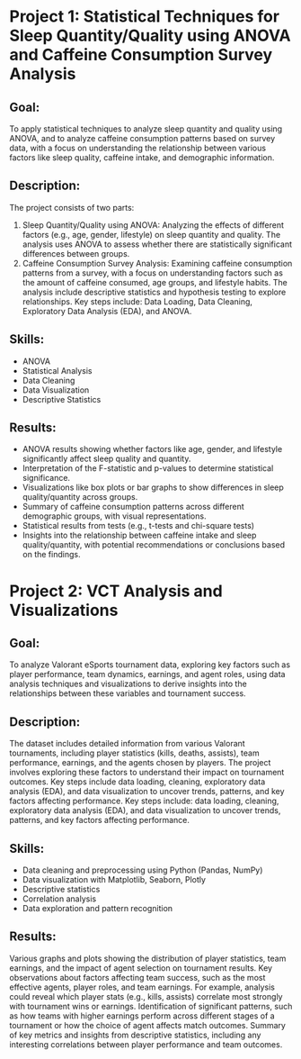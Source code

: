 # Project 1: Statistical Techniques for Sleep Quantity/Quality using ANOVA and Caffeine Consumption Survey Analysis

## Goal: 
To apply statistical techniques to analyze sleep quantity and quality using ANOVA, and to analyze caffeine consumption patterns based on survey data, with a focus on understanding the relationship between various factors like sleep quality, caffeine intake, and demographic information.

## Description:
The project consists of two parts:
1. Sleep Quantity/Quality using ANOVA: Analyzing the effects of different factors (e.g., age, gender, lifestyle) on sleep quantity and quality. The analysis uses ANOVA to assess whether there are statistically significant differences between groups.
2. Caffeine Consumption Survey Analysis: Examining caffeine consumption patterns from a survey, with a focus on understanding factors such as the amount of caffeine consumed, age groups, and lifestyle habits. The analysis include descriptive statistics and hypothesis testing to explore relationships.
Key steps include: Data Loading, Data Cleaning, Exploratory Data Analysis (EDA), and ANOVA.

## Skills:
- ANOVA
- Statistical Analysis
- Data Cleaning
- Data Visualization
- Descriptive Statistics

## Results:
- ANOVA results showing whether factors like age, gender, and lifestyle significantly affect sleep quality and quantity.
- Interpretation of the F-statistic and p-values to determine statistical significance.
- Visualizations like box plots or bar graphs to show differences in sleep quality/quantity across groups.
- Summary of caffeine consumption patterns across different demographic groups, with visual representations.
- Statistical results from tests (e.g., t-tests and chi-square tests)
- Insights into the relationship between caffeine intake and sleep quality/quantity, with potential recommendations or conclusions based on the findings.

# Project 2: VCT Analysis and Visualizations

## Goal:
To analyze Valorant eSports tournament data, exploring key factors such as player performance, team dynamics, earnings, and agent roles, using data analysis techniques and visualizations to derive insights into the relationships between these variables and tournament success.

## Description: 
The dataset includes detailed information from various Valorant tournaments, including player statistics (kills, deaths, assists), team performance, earnings, and the agents chosen by players. The project involves exploring these factors to understand their impact on tournament outcomes. Key steps include data loading, cleaning, exploratory data analysis (EDA), and data visualization to uncover trends, patterns, and key factors affecting performance. Key steps include: data loading, cleaning, exploratory data analysis (EDA), and data visualization to uncover trends, patterns, and key factors affecting performance.

## Skills:
- Data cleaning and preprocessing using Python (Pandas, NumPy)
- Data visualization with Matplotlib, Seaborn, Plotly
- Descriptive statistics
- Correlation analysis
- Data exploration and pattern recognition

## Results: 
Various graphs and plots showing the distribution of player statistics, team earnings, and the impact of agent selection on tournament results. Key observations about factors affecting team success, such as the most effective agents, player roles, and team earnings. For example, analysis could reveal which player stats (e.g., kills, assists) correlate most strongly with tournament wins or earnings. Identification of significant patterns, such as how teams with higher earnings perform across different stages of a tournament or how the choice of agent affects match outcomes. Summary of key metrics and insights from descriptive statistics, including any interesting correlations between player performance and team outcomes.
